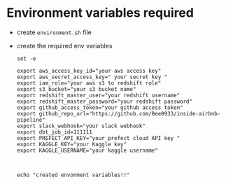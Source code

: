 # Environment variables required

- create `environment.sh` file

- create the required env variables
  
      set -e

      export aws_access_key_id="your aws access key"
      export aws_secret_access_key=" your secret key "
      export iam_role="your aws s3 to redshift role"
      export s3_bucket="your s3 bucket name"
      export redshift_master_user="your redshift username"
      export redshift_master_password="your redshift password"
      export github_access_token="your github access token"
      export github_repo_url="https://github.com/Bee0933/inside-airbnb-pipeline"
      export slack_webhook="your slack webhook"
      export dbt_job_id=111111
      export PREFECT_API_KEY="your prefect cloud API key "
      export KAGGLE_KEY="your Kaggle key"
      export KAGGLE_USERNAME="your kaggle username"
       


      echo "created envonment variables!!"


